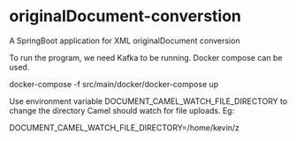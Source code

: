 # originalDocument-converstion
A SpringBoot application for XML originalDocument conversion

To run the program, we need Kafka to be running. Docker compose can be used.

docker-compose -f src/main/docker/docker-compose up

Use environment variable DOCUMENT_CAMEL_WATCH_FILE_DIRECTORY to
change the directory Camel should watch for file uploads. Eg:

DOCUMENT_CAMEL_WATCH_FILE_DIRECTORY=/home/kevin/z
